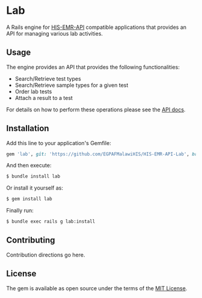 # Lab

A Rails engine for [HIS-EMR-API](https://github.com/EGPAFMalawiHIS/HIS-EMR-API)
compatible applications that provides an API for managing various lab
activities.

## Usage

The engine provides an API that provides the following functionalities:

  - Search/Retrieve test types
  - Search/Retrieve sample types for a given test
  - Order lab tests
  - Attach a result to a test

For details on how to perform these operations please see the
[API docs](https://htmlpreview.github.io/?https://github.com/EGPAFMalawiHIS/HIS-EMR-API-Lab/blob/development/docs/api.html).

## Installation

Add this line to your application's Gemfile:

```ruby
gem 'lab', git: 'https://github.com/EGPAFMalawiHIS/HIS-EMR-API-Lab', branch: 'development'
```

And then execute:

```bash
$ bundle install lab
```

Or install it yourself as:

```bash
$ gem install lab
```

Finally run:

```bash
$ bundle exec rails g lab:install
```

## Contributing

Contribution directions go here.

## License

The gem is available as open source under the terms of the [MIT License](https://opensource.org/licenses/MIT).
